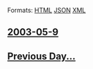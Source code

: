 
Formats: [HTML](2003/05/9/index.html)  [JSON](2003/05/9/index.json)  [XML](2003/05/9/index.xml)  

## [2003-05-9](/news/2003/05/9/index.md)

## [Previous Day...](/news/2003/05/8/index.md)

